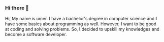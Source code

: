 ### Hi there 👋

<!--
**umerali0986/umerali0986** is a ✨ _special_ ✨ repository because its `README.md` (this file) appears on your GitHub profile.

Here are some ideas to get you started:

- 🔭 I’m currently working on ...
- 🌱 I’m currently learning ...
- 👯 I’m looking to collaborate on ...
- 🤔 I’m looking for help with ...
- 💬 Ask me about ...
- 📫 How to reach me: ...
- 😄 Pronouns: ...
- ⚡ Fun fact: ...
-->
Hi,
My name is umer. I have a bachelor's degree in computer science and I have some basics about programming as well. However, I want to be good at coding and solving problems. So, I decided to upskill my knowledges and become a software developer.
